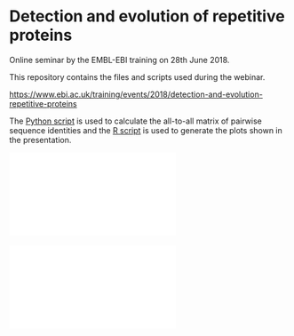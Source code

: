 # Detection and evolution of repetitive proteins

Online seminar by the EMBL-EBI training on 28th June 2018.

This repository contains the files and scripts used during the webinar.

https://www.ebi.ac.uk/training/events/2018/detection-and-evolution-repetitive-proteins

The [Python script](msa_to_matrix.py) is used to calculate the all-to-all matrix of pairwise sequence identities and the [R script](dup_pattern_plots.R) is used to generate the plots shown in the presentation.

![matrix](A0A087WZJ2_dup-pattern.pdf)

![vector](A0A087WZJ2_atocorrelation.pdf)

